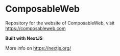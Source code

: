 # ComposableWeb

Repository for the website of ComposableWeb, visit https://composableweb.com

**Built with NextJS**

More info on https://nextjs.org/
